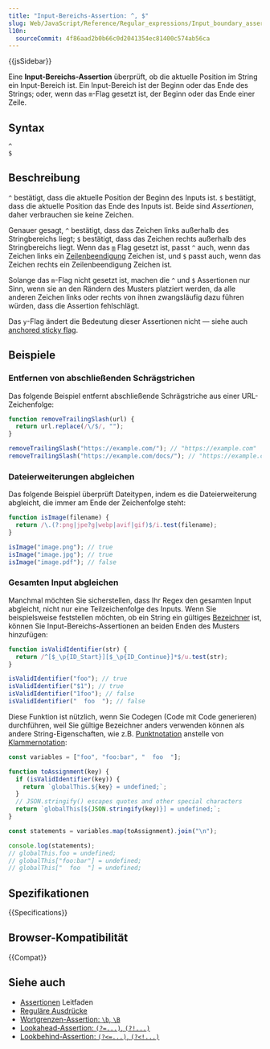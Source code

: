 ```yaml
---
title: "Input-Bereichs-Assertion: ^, $"
slug: Web/JavaScript/Reference/Regular_expressions/Input_boundary_assertion
l10n:
  sourceCommit: 4f86aad2b0b66c0d2041354ec81400c574ab56ca
---
```


{{jsSidebar}}

Eine **Input-Bereichs-Assertion** überprüft, ob die aktuelle Position im String ein Input-Bereich ist. Ein Input-Bereich ist der Beginn oder das Ende des Strings; oder, wenn das `m`-Flag gesetzt ist, der Beginn oder das Ende einer Zeile.

## Syntax

```regex
^
$
```

## Beschreibung

`^` bestätigt, dass die aktuelle Position der Beginn des Inputs ist. `$` bestätigt, dass die aktuelle Position das Ende des Inputs ist. Beide sind _Assertionen_, daher verbrauchen sie keine Zeichen.

Genauer gesagt, `^` bestätigt, dass das Zeichen links außerhalb des Stringbereichs liegt; `$` bestätigt, dass das Zeichen rechts außerhalb des Stringbereichs liegt. Wenn das [`m`](/de/docs/Web/JavaScript/Reference/Global_Objects/RegExp/multiline) Flag gesetzt ist, passt `^` auch, wenn das Zeichen links ein [Zeilenbeendigung](/de/docs/Web/JavaScript/Reference/Lexical_grammar#line_terminators) Zeichen ist, und `$` passt auch, wenn das Zeichen rechts ein Zeilenbeendigung Zeichen ist.

Solange das `m`-Flag nicht gesetzt ist, machen die `^` und `$` Assertionen nur Sinn, wenn sie an den Rändern des Musters platziert werden, da alle anderen Zeichen links oder rechts von ihnen zwangsläufig dazu führen würden, dass die Assertion fehlschlägt.

Das `y`-Flag ändert die Bedeutung dieser Assertionen nicht — siehe auch [anchored sticky flag](/de/docs/Web/JavaScript/Reference/Global_Objects/RegExp/sticky#anchored_sticky_flag).

## Beispiele

### Entfernen von abschließenden Schrägstrichen

Das folgende Beispiel entfernt abschließende Schrägstriche aus einer URL-Zeichenfolge:

```js
function removeTrailingSlash(url) {
  return url.replace(/\/$/, "");
}

removeTrailingSlash("https://example.com/"); // "https://example.com"
removeTrailingSlash("https://example.com/docs/"); // "https://example.com/docs"
```

### Dateierweiterungen abgleichen

Das folgende Beispiel überprüft Dateitypen, indem es die Dateierweiterung abgleicht, die immer am Ende der Zeichenfolge steht:

```js
function isImage(filename) {
  return /\.(?:png|jpe?g|webp|avif|gif)$/i.test(filename);
}

isImage("image.png"); // true
isImage("image.jpg"); // true
isImage("image.pdf"); // false
```

### Gesamten Input abgleichen

Manchmal möchten Sie sicherstellen, dass Ihr Regex den gesamten Input abgleicht, nicht nur eine Teilzeichenfolge des Inputs. Wenn Sie beispielsweise feststellen möchten, ob ein String ein gültiges [Bezeichner](/de/docs/Web/JavaScript/Reference/Lexical_grammar#identifiers) ist, können Sie Input-Bereichs-Assertionen an beiden Enden des Musters hinzufügen:

```js
function isValidIdentifier(str) {
  return /^[$_\p{ID_Start}][$_\p{ID_Continue}]*$/u.test(str);
}

isValidIdentifier("foo"); // true
isValidIdentifier("$1"); // true
isValidIdentifier("1foo"); // false
isValidIdentifier("  foo  "); // false
```

Diese Funktion ist nützlich, wenn Sie Codegen (Code mit Code generieren) durchführen, weil Sie gültige Bezeichner anders verwenden können als andere String-Eigenschaften, wie z.B. [Punktnotation](/de/docs/Web/JavaScript/Reference/Operators/Property_accessors#dot_notation) anstelle von [Klammernotation](/de/docs/Web/JavaScript/Reference/Operators/Property_accessors#bracket_notation):

```js
const variables = ["foo", "foo:bar", "  foo  "];

function toAssignment(key) {
  if (isValidIdentifier(key)) {
    return `globalThis.${key} = undefined;`;
  }
  // JSON.stringify() escapes quotes and other special characters
  return `globalThis[${JSON.stringify(key)}] = undefined;`;
}

const statements = variables.map(toAssignment).join("\n");

console.log(statements);
// globalThis.foo = undefined;
// globalThis["foo:bar"] = undefined;
// globalThis["  foo  "] = undefined;
```

## Spezifikationen

{{Specifications}}

## Browser-Kompatibilität

{{Compat}}

## Siehe auch

- [Assertionen](/de/docs/Web/JavaScript/Guide/Regular_expressions/Assertions) Leitfaden
- [Reguläre Ausdrücke](/de/docs/Web/JavaScript/Reference/Regular_expressions)
- [Wortgrenzen-Assertion: `\b`, `\B`](/de/docs/Web/JavaScript/Reference/Regular_expressions/Word_boundary_assertion)
- [Lookahead-Assertion: `(?=...)`, `(?!...)`](/de/docs/Web/JavaScript/Reference/Regular_expressions/Lookahead_assertion)
- [Lookbehind-Assertion: `(?<=...)`, `(?<!...)`](/de/docs/Web/JavaScript/Reference/Regular_expressions/Lookbehind_assertion)

